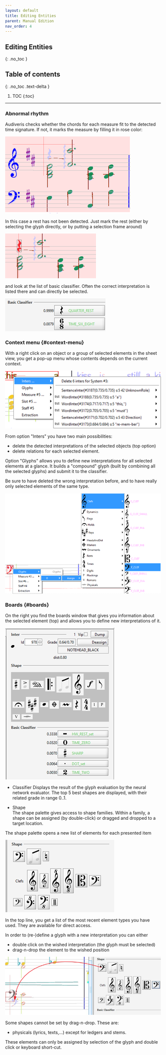 ```yaml
---
layout: default
title: Editing Entities
parent: Manual Edition
nav_order: 4
---
```

## Editing Entities
{: .no_toc }

## Table of contents
{: .no_toc .text-delta }

1. TOC
{:toc}

---

### Abnormal rhythm

Audiveris checks whether the chords for each measure fit to the detected time signature.
If not, it marks the measure by filling it in rose color:

![](../assets/images/error_rest.png)

In this case a rest has not been detected.
Just mark the rest (either by selecting the glyph directly, or by putting a selection frame around)

![](../assets/images/error_rest_selected.png)

and look at the list of basic classifier.
Often the correct interpretation is listed there and can directly be selected.

![](../assets/images/select_classifier.png)

### Context menu {#context-menu}

With a right click on an object or a group of selected elements in the sheet view,
you get a pop-up menu whose contents depends on the current context.

![](../assets/images/selection_context.png)

From option "Inters" you have two main possibilities:

* delete the detected interpretations of the selected objects (top option)
* delete relations for each selected element.

Option "Glyphs" allows you to define new interpretations for all selected elements at a glance.
It builds a "compound" glyph (built by combining all the selected glyphs) and submit it to the
classifier.

Be sure to have deleted the wrong interpretation before, and to have really only selected elements
of the same type.

![](../assets/images/context_glyph.png)

### Boards {#boards}

On the right you find the boards window that gives you information about the selected element (top)
and allows you to define new interpretations of it.

![](../assets/images/boards.png)

* Classifier
  Displays the result of the glyph evaluation by the neural network evaluator.
  The top 5 best shapes are displayed, with their related grade in range 0..1.

* Shape  
  The shape palette gives access to shape families.
  Within a family, a shape can be assigned (by double-click) or dragged and dropped to a target
  location.

The shape palette opens a new list of elements for each presented item

![](../assets/images/shapes_sub.png)

In the top line, you get a list of the most recent element types you have used.
They are available for direct access.

In order to (re-)define a glyph with a new interpretation you can either

* double click on the wished interpretation (the glyph must be selected)
* drag-n-drop the element to the wished position

![](../assets/images/drag-n-drop.png)

Some shapes cannot be set by drag-n-drop. These are:

* physicals (lyrics, texts,...) except for ledgers and stems.

These elements can only be assigned by selection of the glyph and double click
or keyboard short-cut.
